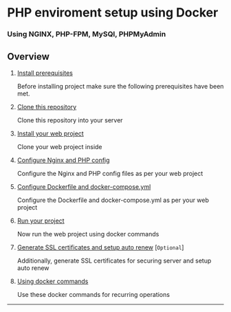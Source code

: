 # PHP enviroment setup using Docker
### Using NGINX, PHP-FPM, MySQl, PHPMyAdmin

## Overview

1. [Install prerequisites](#install-prerequisites)

    Before installing project make sure the following prerequisites have been met.

2. [Clone this repository](#clone-this-repository)

    Clone this repository into your server

3. [Install your web project](#install-your-web-project)

    Clone your web project inside

4. [Configure Nginx and PHP config](#configure-nginx-php-config)

    Configure the Nginx and PHP config files as per your web project
    
5. [Configure Dockerfile and docker-compose.yml](#configure-docker)

    Configure the Dockerfile and docker-compose.yml as per your web project

6. [Run your project](#run-your-project)

    Now run the web project using docker commands
    
7. [Generate SSL certificates and setup auto renew](#generate-ssl) [`Optional`]

    Additionally, generate SSL certificates for securing server and setup auto renew

8. [Using docker commands](#using-docker-commands)

    Use these docker commands for recurring operations
    
___